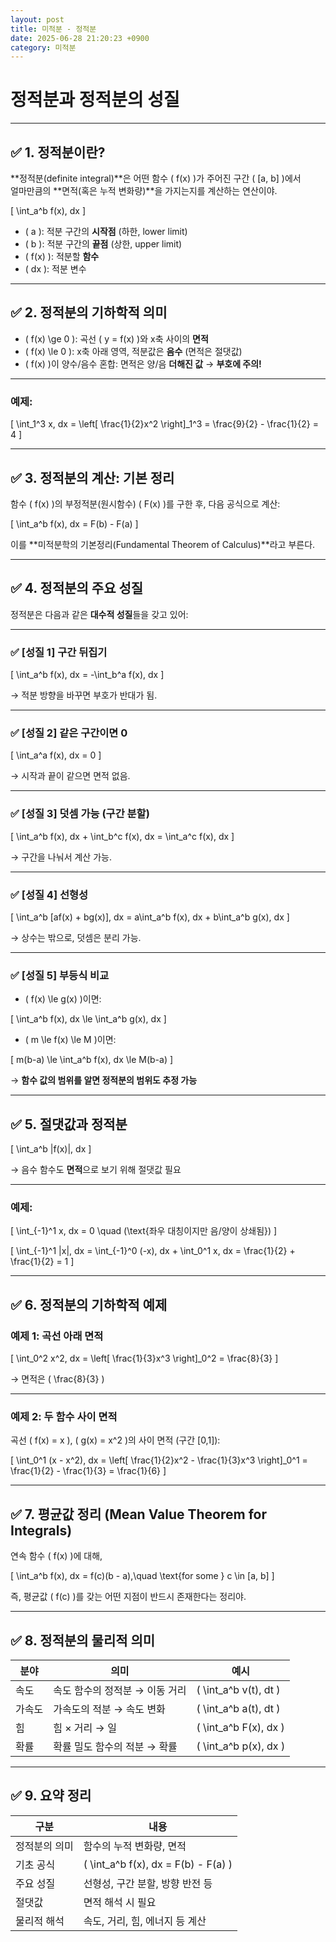 ```yaml
---
layout: post
title: 미적분 - 정적분
date: 2025-06-28 21:20:23 +0900
category: 미적분
---
```

# 정적분과 정적분의 성질

---

## ✅ 1. 정적분이란?

**정적분(definite integral)**은 어떤 함수 \( f(x) \)가 주어진 구간 \( [a, b] \)에서  
얼마만큼의 **면적(혹은 누적 변화량)**을 가지는지를 계산하는 연산이야.

\[
\int_a^b f(x)\, dx
\]

- \( a \): 적분 구간의 **시작점** (하한, lower limit)  
- \( b \): 적분 구간의 **끝점** (상한, upper limit)  
- \( f(x) \): 적분할 **함수**  
- \( dx \): 적분 변수

---

## ✅ 2. 정적분의 기하학적 의미

- \( f(x) \ge 0 \): 곡선 \( y = f(x) \)와 x축 사이의 **면적**
- \( f(x) \le 0 \): x축 아래 영역, 적분값은 **음수** (면적은 절댓값)
- \( f(x) \)이 양수/음수 혼합: 면적은 양/음 **더해진 값** → **부호에 주의!**

---

### 예제:

\[
\int_1^3 x\, dx = \left[ \frac{1}{2}x^2 \right]_1^3 = \frac{9}{2} - \frac{1}{2} = 4
\]

---

## ✅ 3. 정적분의 계산: 기본 정리

함수 \( f(x) \)의 부정적분(원시함수) \( F(x) \)를 구한 후, 다음 공식으로 계산:

\[
\int_a^b f(x)\, dx = F(b) - F(a)
\]

이를 **미적분학의 기본정리(Fundamental Theorem of Calculus)**라고 부른다.

---

## ✅ 4. 정적분의 주요 성질

정적분은 다음과 같은 **대수적 성질**들을 갖고 있어:

---

### ✅ [성질 1] 구간 뒤집기

\[
\int_a^b f(x)\, dx = -\int_b^a f(x)\, dx
\]

→ 적분 방향을 바꾸면 부호가 반대가 됨.

---

### ✅ [성질 2] 같은 구간이면 0

\[
\int_a^a f(x)\, dx = 0
\]

→ 시작과 끝이 같으면 면적 없음.

---

### ✅ [성질 3] 덧셈 가능 (구간 분할)

\[
\int_a^b f(x)\, dx + \int_b^c f(x)\, dx = \int_a^c f(x)\, dx
\]

→ 구간을 나눠서 계산 가능.

---

### ✅ [성질 4] 선형성

\[
\int_a^b [af(x) + bg(x)]\, dx = a\int_a^b f(x)\, dx + b\int_a^b g(x)\, dx
\]

→ 상수는 밖으로, 덧셈은 분리 가능.

---

### ✅ [성질 5] 부등식 비교

- \( f(x) \le g(x) \)이면:

\[
\int_a^b f(x)\, dx \le \int_a^b g(x)\, dx
\]

- \( m \le f(x) \le M \)이면:

\[
m(b-a) \le \int_a^b f(x)\, dx \le M(b-a)
\]

→ **함수 값의 범위를 알면 정적분의 범위도 추정 가능**

---

## ✅ 5. 절댓값과 정적분

\[
\int_a^b |f(x)|\, dx
\]

→ 음수 함수도 **면적**으로 보기 위해 절댓값 필요

---

### 예제:

\[
\int_{-1}^1 x\, dx = 0 \quad (\text{좌우 대칭이지만 음/양이 상쇄됨})
\]

\[
\int_{-1}^1 |x|\, dx = \int_{-1}^0 (-x)\, dx + \int_0^1 x\, dx = \frac{1}{2} + \frac{1}{2} = 1
\]

---

## ✅ 6. 정적분의 기하학적 예제

### 예제 1: 곡선 아래 면적

\[
\int_0^2 x^2\, dx = \left[ \frac{1}{3}x^3 \right]_0^2 = \frac{8}{3}
\]

→ 면적은 \( \frac{8}{3} \)

---

### 예제 2: 두 함수 사이 면적

곡선 \( f(x) = x \), \( g(x) = x^2 \)의 사이 면적 (구간 [0,1]):

\[
\int_0^1 (x - x^2)\, dx = \left[ \frac{1}{2}x^2 - \frac{1}{3}x^3 \right]_0^1 = \frac{1}{2} - \frac{1}{3} = \frac{1}{6}
\]

---

## ✅ 7. 평균값 정리 (Mean Value Theorem for Integrals)

연속 함수 \( f(x) \)에 대해,

\[
\int_a^b f(x)\, dx = f(c)(b - a),\quad \text{for some } c \in [a, b]
\]

즉, 평균값 \( f(c) \)를 갖는 어떤 지점이 반드시 존재한다는 정리야.

---

## ✅ 8. 정적분의 물리적 의미

| 분야 | 의미 | 예시 |
|------|------|------|
| 속도 | 속도 함수의 정적분 → 이동 거리 | \( \int_a^b v(t)\, dt \) |
| 가속도 | 가속도의 적분 → 속도 변화 | \( \int_a^b a(t)\, dt \) |
| 힘 | 힘 × 거리 → 일 | \( \int_a^b F(x)\, dx \) |
| 확률 | 확률 밀도 함수의 적분 → 확률 | \( \int_a^b p(x)\, dx \) |

---

## ✅ 9. 요약 정리

| 구분 | 내용 |
|------|------|
| 정적분의 의미 | 함수의 누적 변화량, 면적 |
| 기초 공식 | \( \int_a^b f(x)\, dx = F(b) - F(a) \) |
| 주요 성질 | 선형성, 구간 분할, 방향 반전 등 |
| 절댓값 | 면적 해석 시 필요 |
| 물리적 해석 | 속도, 거리, 힘, 에너지 등 계산 |
